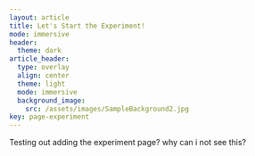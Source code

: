 ```yaml
---
layout: article
title: Let's Start the Experiment!
mode: immersive
header:
  theme: dark
article_header:
  type: overlay
  align: center
  theme: light
  mode: immersive
  background_image:
    src: /assets/images/SampleBackground2.jpg
key: page-experiment
---
```


Testing out adding the experiment page? why can i not see this?




